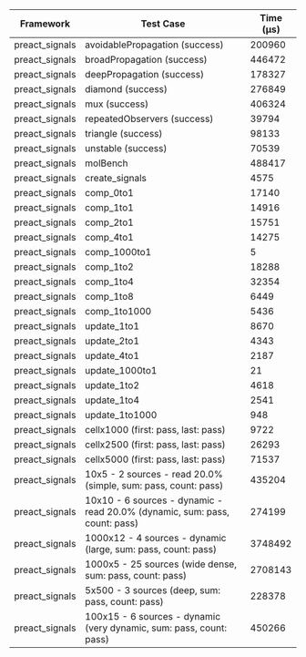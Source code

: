 | Framework | Test Case | Time (μs) |
| --- | --- | --- |
| preact_signals | avoidablePropagation (success) | 200960 |
| preact_signals | broadPropagation (success) | 446472 |
| preact_signals | deepPropagation (success) | 178327 |
| preact_signals | diamond (success) | 276849 |
| preact_signals | mux (success) | 406324 |
| preact_signals | repeatedObservers (success) | 39794 |
| preact_signals | triangle (success) | 98133 |
| preact_signals | unstable (success) | 70539 |
| preact_signals | molBench | 488417 |
| preact_signals | create_signals | 4575 |
| preact_signals | comp_0to1 | 17140 |
| preact_signals | comp_1to1 | 14916 |
| preact_signals | comp_2to1 | 15751 |
| preact_signals | comp_4to1 | 14275 |
| preact_signals | comp_1000to1 | 5 |
| preact_signals | comp_1to2 | 18288 |
| preact_signals | comp_1to4 | 32354 |
| preact_signals | comp_1to8 | 6449 |
| preact_signals | comp_1to1000 | 5436 |
| preact_signals | update_1to1 | 8670 |
| preact_signals | update_2to1 | 4343 |
| preact_signals | update_4to1 | 2187 |
| preact_signals | update_1000to1 | 21 |
| preact_signals | update_1to2 | 4618 |
| preact_signals | update_1to4 | 2541 |
| preact_signals | update_1to1000 | 948 |
| preact_signals | cellx1000 (first: pass, last: pass) | 9722 |
| preact_signals | cellx2500 (first: pass, last: pass) | 26293 |
| preact_signals | cellx5000 (first: pass, last: pass) | 71537 |
| preact_signals | 10x5 - 2 sources - read 20.0% (simple, sum: pass, count: pass) | 435204 |
| preact_signals | 10x10 - 6 sources - dynamic - read 20.0% (dynamic, sum: pass, count: pass) | 274199 |
| preact_signals | 1000x12 - 4 sources - dynamic (large, sum: pass, count: pass) | 3748492 |
| preact_signals | 1000x5 - 25 sources (wide dense, sum: pass, count: pass) | 2708143 |
| preact_signals | 5x500 - 3 sources (deep, sum: pass, count: pass) | 228378 |
| preact_signals | 100x15 - 6 sources - dynamic (very dynamic, sum: pass, count: pass) | 450266 |
